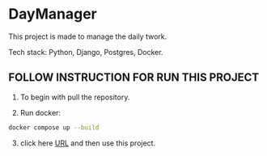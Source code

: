 # DayManager

This project is made to manage the daily twork.

Tech stack: Python, Django, Postgres, Docker.

## FOLLOW INSTRUCTION FOR RUN THIS PROJECT
1. To begin with pull the repository.

2. Run docker:
```bash
docker compose up --build
```

3. click here [URL](http://localhost:8010) and then use this project.
